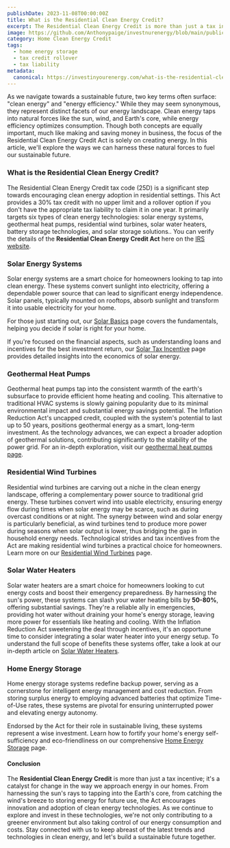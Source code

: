 ```yaml
---
publishDate: 2023-11-08T00:00:00Z
title: What is the Residential Clean Energy Credit?
excerpt: The Residential Clean Energy Credit is more than just a tax incentive; it's a catalyst for change in the way we approach energy in our homes.
image: https://github.com/Anthonypaige/investnurenergy/blob/main/public/images/cover-art/HCE-1-cover-art.png?raw=true
category: Home Clean Energy Credit
tags:
  - home energy storage
  - tax credit rollover
  - tax liability
metadata:
  canonical: https://investinyourenergy.com/what-is-the-residential-clean-energy-credit
---
```


As we navigate towards a sustainable future, two key terms often surface: "clean energy" and "energy efficiency." While they may seem synonymous, they represent distinct facets of our energy landscape. Clean energy taps into natural forces like the sun, wind, and Earth's core, while energy efficiency optimizes consumption. Though both concepts are equally important, much like making and saving money in business, the focus of the Residential Clean Energy Credit Act is solely on creating energy. In this article, we'll explore the ways we can harness these natural forces to fuel our sustainable future.

### **What is the Residential Clean Energy Credit?**

The Residential Clean Energy Credit tax code (25D) is a significant step towards encouraging clean energy adoption in residential settings. This Act provides a 30% tax credit with no upper limit and a rollover option if you don't have the appropriate tax liability to claim it in one year. It primarily targets six types of clean energy technologies: solar energy systems, geothermal heat pumps, residential wind turbines, solar water heaters, battery storage technologies, and solar storage solutions.. You can verify the details of the **Residential Clean Energy Credit Act** here on the [IRS website](https://www.irs.gov/credits-deductions/residential-clean-energy-credit).

### **Solar Energy Systems**

Solar energy systems are a smart choice for homeowners looking to tap into clean energy. These systems convert sunlight into electricity, offering a dependable power source that can lead to significant energy independence. Solar panels, typically mounted on rooftops, absorb sunlight and transform it into usable electricity for your home.

For those just starting out, our [Solar Basics](clean-energy/solar-energy-basics) page covers the fundamentals, helping you decide if solar is right for your home.

If you're focused on the financial aspects, such as understanding loans and incentives for the best investment return, our [Solar Tax Incentive](clean-energy/solar-tax-incentive) page provides detailed insights into the economics of solar energy.

### **Geothermal Heat Pumps**

Geothermal heat pumps tap into the consistent warmth of the earth's subsurface to provide efficient home heating and cooling. This alternative to traditional HVAC systems is slowly gaining popularity due to its minimal environmental impact and substantial energy savings potential. The Inflation Reduction Act's uncapped credit, coupled with the system's potential to last up to 50 years, positions geothermal energy as a smart, long-term investment. As the technology advances, we can expect a broader adoption of geothermal solutions, contributing significantly to the stability of the power grid. For an in-depth exploration, visit our [geothermal heat pumps page](geothermal-heat-pumps-tapping-into-the-earths-core).

### **Residential Wind Turbines**

Residential wind turbines are carving out a niche in the clean energy landscape, offering a complementary power source to traditional grid energy. These turbines convert wind into usable electricity, ensuring energy flow during times when solar energy may be scarce, such as during overcast conditions or at night. The synergy between wind and solar energy is particularly beneficial, as wind turbines tend to produce more power during seasons when solar output is lower, thus bridging the gap in household energy needs. Technological strides and tax incentives from the Act are making residential wind turbines a practical choice for homeowners. Learn more on our [Residential Wind Turbines](/clean-energy/wind-turbines) page.

### **Solar Water Heaters**

Solar water heaters are a smart choice for homeowners looking to cut energy costs and boost their emergency preparedness. By harnessing the sun's power, these systems can slash your water heating bills by **50-80%**, offering substantial savings. They're a reliable ally in emergencies, providing hot water without draining your home's energy storage, leaving more power for essentials like heating and cooling. With the Inflation Reduction Act sweetening the deal through incentives, it's an opportune time to consider integrating a solar water heater into your energy setup. To understand the full scope of benefits these systems offer, take a look at our in-depth article on [Solar Water Heaters](solar-water-heaters-are-a-sustainable-solution-for-your-home).

### **Home Energy Storage**

Home energy storage systems redefine backup power, serving as a cornerstone for intelligent energy management and cost reduction. From storing surplus energy to employing advanced batteries that optimize Time-of-Use rates, these systems are pivotal for ensuring uninterrupted power and elevating energy autonomy.

Endorsed by the Act for their role in sustainable living, these systems represent a wise investment. Learn how to fortify your home's energy self-sufficiency and eco-friendliness on our comprehensive [Home Energy Storage](clean-energy/home-energy-storage) page.

#### **Conclusion**

The **Residential Clean Energy Credit** is more than just a tax incentive; it's a catalyst for change in the way we approach energy in our homes. From harnessing the sun's rays to tapping into the Earth's core, from catching the wind's breeze to storing energy for future use, the Act encourages innovation and adoption of clean energy technologies. As we continue to explore and invest in these technologies, we're not only contributing to a greener environment but also taking control of our energy consumption and costs. Stay connected with us to keep abreast of the latest trends and technologies in clean energy, and let's build a sustainable future together.
